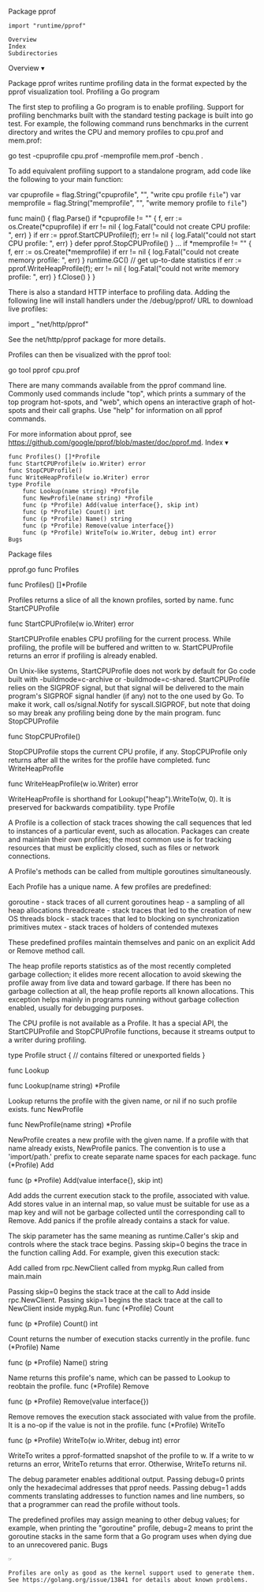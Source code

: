 
 Package pprof

    import "runtime/pprof"

    Overview
    Index
    Subdirectories

Overview ▾

Package pprof writes runtime profiling data in the format expected by the pprof visualization tool.
Profiling a Go program

The first step to profiling a Go program is to enable profiling. Support for profiling benchmarks built with the standard testing package is built into go test. For example, the following command runs benchmarks in the current directory and writes the CPU and memory profiles to cpu.prof and mem.prof:

go test -cpuprofile cpu.prof -memprofile mem.prof -bench .

To add equivalent profiling support to a standalone program, add code like the following to your main function:

var cpuprofile = flag.String("cpuprofile", "", "write cpu profile `file`")
var memprofile = flag.String("memprofile", "", "write memory profile to `file`")

func main() {
    flag.Parse()
    if *cpuprofile != "" {
        f, err := os.Create(*cpuprofile)
        if err != nil {
            log.Fatal("could not create CPU profile: ", err)
        }
        if err := pprof.StartCPUProfile(f); err != nil {
            log.Fatal("could not start CPU profile: ", err)
        }
        defer pprof.StopCPUProfile()
    }
    ...
    if *memprofile != "" {
        f, err := os.Create(*memprofile)
        if err != nil {
            log.Fatal("could not create memory profile: ", err)
        }
        runtime.GC() // get up-to-date statistics
        if err := pprof.WriteHeapProfile(f); err != nil {
            log.Fatal("could not write memory profile: ", err)
        }
        f.Close()
    }
}

There is also a standard HTTP interface to profiling data. Adding the following line will install handlers under the /debug/pprof/ URL to download live profiles:

import _ "net/http/pprof"

See the net/http/pprof package for more details.

Profiles can then be visualized with the pprof tool:

go tool pprof cpu.prof

There are many commands available from the pprof command line. Commonly used commands include "top", which prints a summary of the top program hot-spots, and "web", which opens an interactive graph of hot-spots and their call graphs. Use "help" for information on all pprof commands.

For more information about pprof, see https://github.com/google/pprof/blob/master/doc/pprof.md.
Index ▾

    func Profiles() []*Profile
    func StartCPUProfile(w io.Writer) error
    func StopCPUProfile()
    func WriteHeapProfile(w io.Writer) error
    type Profile
        func Lookup(name string) *Profile
        func NewProfile(name string) *Profile
        func (p *Profile) Add(value interface{}, skip int)
        func (p *Profile) Count() int
        func (p *Profile) Name() string
        func (p *Profile) Remove(value interface{})
        func (p *Profile) WriteTo(w io.Writer, debug int) error
    Bugs

Package files

pprof.go
func Profiles

func Profiles() []*Profile

Profiles returns a slice of all the known profiles, sorted by name.
func StartCPUProfile

func StartCPUProfile(w io.Writer) error

StartCPUProfile enables CPU profiling for the current process. While profiling, the profile will be buffered and written to w. StartCPUProfile returns an error if profiling is already enabled.

On Unix-like systems, StartCPUProfile does not work by default for Go code built with -buildmode=c-archive or -buildmode=c-shared. StartCPUProfile relies on the SIGPROF signal, but that signal will be delivered to the main program's SIGPROF signal handler (if any) not to the one used by Go. To make it work, call os/signal.Notify for syscall.SIGPROF, but note that doing so may break any profiling being done by the main program.
func StopCPUProfile

func StopCPUProfile()

StopCPUProfile stops the current CPU profile, if any. StopCPUProfile only returns after all the writes for the profile have completed.
func WriteHeapProfile

func WriteHeapProfile(w io.Writer) error

WriteHeapProfile is shorthand for Lookup("heap").WriteTo(w, 0). It is preserved for backwards compatibility.
type Profile

A Profile is a collection of stack traces showing the call sequences that led to instances of a particular event, such as allocation. Packages can create and maintain their own profiles; the most common use is for tracking resources that must be explicitly closed, such as files or network connections.

A Profile's methods can be called from multiple goroutines simultaneously.

Each Profile has a unique name. A few profiles are predefined:

goroutine    - stack traces of all current goroutines
heap         - a sampling of all heap allocations
threadcreate - stack traces that led to the creation of new OS threads
block        - stack traces that led to blocking on synchronization primitives
mutex        - stack traces of holders of contended mutexes

These predefined profiles maintain themselves and panic on an explicit Add or Remove method call.

The heap profile reports statistics as of the most recently completed garbage collection; it elides more recent allocation to avoid skewing the profile away from live data and toward garbage. If there has been no garbage collection at all, the heap profile reports all known allocations. This exception helps mainly in programs running without garbage collection enabled, usually for debugging purposes.

The CPU profile is not available as a Profile. It has a special API, the StartCPUProfile and StopCPUProfile functions, because it streams output to a writer during profiling.

type Profile struct {
        // contains filtered or unexported fields
}

func Lookup

func Lookup(name string) *Profile

Lookup returns the profile with the given name, or nil if no such profile exists.
func NewProfile

func NewProfile(name string) *Profile

NewProfile creates a new profile with the given name. If a profile with that name already exists, NewProfile panics. The convention is to use a 'import/path.' prefix to create separate name spaces for each package.
func (*Profile) Add

func (p *Profile) Add(value interface{}, skip int)

Add adds the current execution stack to the profile, associated with value. Add stores value in an internal map, so value must be suitable for use as a map key and will not be garbage collected until the corresponding call to Remove. Add panics if the profile already contains a stack for value.

The skip parameter has the same meaning as runtime.Caller's skip and controls where the stack trace begins. Passing skip=0 begins the trace in the function calling Add. For example, given this execution stack:

Add
called from rpc.NewClient
called from mypkg.Run
called from main.main

Passing skip=0 begins the stack trace at the call to Add inside rpc.NewClient. Passing skip=1 begins the stack trace at the call to NewClient inside mypkg.Run.
func (*Profile) Count

func (p *Profile) Count() int

Count returns the number of execution stacks currently in the profile.
func (*Profile) Name

func (p *Profile) Name() string

Name returns this profile's name, which can be passed to Lookup to reobtain the profile.
func (*Profile) Remove

func (p *Profile) Remove(value interface{})

Remove removes the execution stack associated with value from the profile. It is a no-op if the value is not in the profile.
func (*Profile) WriteTo

func (p *Profile) WriteTo(w io.Writer, debug int) error

WriteTo writes a pprof-formatted snapshot of the profile to w. If a write to w returns an error, WriteTo returns that error. Otherwise, WriteTo returns nil.

The debug parameter enables additional output. Passing debug=0 prints only the hexadecimal addresses that pprof needs. Passing debug=1 adds comments translating addresses to function names and line numbers, so that a programmer can read the profile without tools.

The predefined profiles may assign meaning to other debug values; for example, when printing the "goroutine" profile, debug=2 means to print the goroutine stacks in the same form that a Go program uses when dying due to an unrecovered panic.
Bugs

    ☞

    Profiles are only as good as the kernel support used to generate them. See https://golang.org/issue/13841 for details about known problems.
